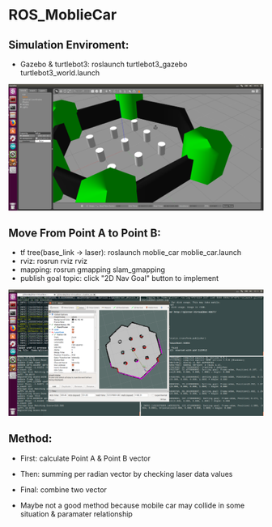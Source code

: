 # ROS_MoblieCar
## Simulation Enviroment:  
* Gazebo & turtlebot3: roslaunch turtlebot3_gazebo turtlebot3_world.launch

![image](https://github.com/glitter2626/ROS_MoblieCar/blob/master/simulation_enviroment.png)

## Move From Point A to Point B:
* tf tree(base_link -> laser): roslaunch moblie_car moblie_car.launch 
* rviz: rosrun rviz rviz
* mapping: rosrun gmapping slam_gmapping
* publish goal topic: click "2D Nav Goal" button to implement 

![image](https://github.com/glitter2626/ROS_MoblieCar/blob/master/rviz_goal.png)

## Method:
* First: calculate Point A & Point B vector  
* Then: summing per radian vector by checking laser data values   
* Final: combine two vector 

* Maybe not a good method because mobile car may collide in some situation & paramater relationship  

